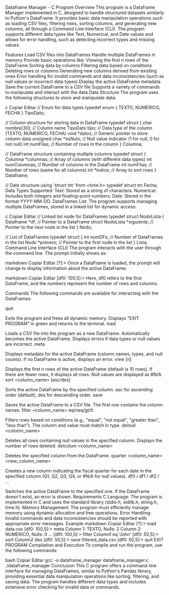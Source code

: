 Dataframe Manager - C Program
Overview
This program is a Dataframe Manager implemented in C, designed to handle structured datasets similarly to Python's DataFrame. It provides basic data manipulation operations such as loading CSV files, filtering rows, sorting columns, and generating new columns, all through a Command Line Interface (CLI). The program supports different data types like Text, Numerical, and Date values and allows for error handling, such as detecting incorrect types and missing values.

Features
Load CSV files into DataFrames
Handle multiple DataFrames in memory
Provide basic operations like:
Viewing the first n rows of the DataFrame
Sorting data by columns
Filtering data based on conditions
Deleting rows or columns
Generating new columns derived from existing ones
Error handling for invalid commands and data inconsistencies (such as null values or incorrect data types)
Display the active DataFrame metadata
Save the current DataFrame to a CSV file
Supports a variety of commands to manipulate and interact with the data
Data Structure
The program uses the following structures to store and manipulate data:

c
Copiar
Editar
// Enum for data types
typedef enum {
    TEXTO,
    NUMERICO,
    FECHA
} TipoDato;

// Column structure for storing data in DataFrame
typedef struct {
    char nombre[30];       // Column name
    TipoDato tipo;         // Data type of the column (TEXTO, NUMERICO, FECHA)
    void *datos;           // Generic pointer to store column data
    unsigned char *esNulo; // Null value indicator (1 for null, 0 for not null)
    int numFilas;          // Number of rows in the column
} Columna;

// DataFrame structure containing multiple columns
typedef struct {
    Columna *columnas;     // Array of columns (with different data types)
    int numColumnas;       // Number of columns in the DataFrame
    int numFilas;          // Number of rows (same for all columns)
    int *indice;           // Array to sort rows
} Dataframe;

// Date structure using 'struct tm' from <time.h>
typedef struct tm Fecha;
Data Types Supported:
Text: Stored as a string of characters.
Numerical: Includes both integers and floating-point numbers.
Date: Stored in the format YYYY-MM-DD.
DataFrames List:
The program supports managing multiple DataFrames, stored in a linked list for dynamic access:

c
Copiar
Editar
// Linked list node for DataFrames
typedef struct NodoLista {
    Dataframe *df;               // Pointer to a DataFrame
    struct NodoLista *siguiente; // Pointer to the next node in the list
} Nodo;

// List of DataFrames
typedef struct {
    int numDFs;     // Number of DataFrames in the list
    Nodo *primero;  // Pointer to the first node in the list
} Lista;
Command Line Interface (CLI)
The program interacts with the user through the command line. The prompt initially shows as:

markdown
Copiar
Editar
[?]:>
Once a DataFrame is loaded, the prompt will change to display information about the active DataFrame:

markdown
Copiar
Editar
[df0: 100,5]:>
Here, df0 refers to the first DataFrame, and the numbers represent the number of rows and columns.

Commands
The following commands are available for interacting with the DataFrames:

quit

Exits the program and frees all dynamic memory.
Displays "EXIT PROGRAM" in green and returns to the terminal.
load <filename>

Loads a CSV file into the program as a new DataFrame.
Automatically becomes the active DataFrame.
Displays errors if data types or null values are incorrect.
meta

Displays metadata for the active DataFrame (column names, types, and null counts).
If no DataFrame is active, displays an error.
view [n]

Displays the first n rows of the active DataFrame (default is 10 rows).
If there are fewer rows, it displays all rows.
Null values are displayed as #N/A.
sort <column_name> [asc/des]

Sorts the active DataFrame by the specified column.
asc for ascending order (default), des for descending order.
save <filename>

Saves the active DataFrame to a CSV file.
The first row contains the column names.
filter <column_name> eq/neq/gt/lt <value>

Filters rows based on conditions (e.g., "equal", "not equal", "greater than", "less than").
The column and value must match in type.
delnull <column_name>

Deletes all rows containing null values in the specified column.
Displays the number of rows deleted.
delcolum <column_name>

Deletes the specified column from the DataFrame.
quarter <column_name> <new_column_name>

Creates a new column indicating the fiscal quarter for each date in the specified column (Q1, Q2, Q3, Q4, or #N/A for null values).
df0 / df1 / df2 / ...

Switches the active DataFrame to the specified one.
If the DataFrame doesn't exist, an error is shown.
Requirements
C Language: The program is implemented in C and uses the standard library (stdio.h, stdlib.h, string.h, time.h).
Memory Management: The program must efficiently manage memory using dynamic allocation and free operations.
Error Handling: Invalid commands and data inconsistencies should be reported with appropriate error messages.
Example
markdown
Copiar
Editar
[?]:> load data.csv
[df0: 100,5]:> meta
Column 1: TEXTO, Nulls: 2
Column 2: NUMERICO, Nulls: 0
...
[df0: 100,5]:> filter Column1 eq 'John'
[df0: 50,5]:> sort Column2 des
[df0: 50,5]:> save filtered_data.csv
[df0: 50,5]:> quit
EXIT PROGRAM
Compilation and Execution
To compile and run the program, use the following commands:

bash
Copiar
Editar
gcc -o dataframe_manager dataframe_manager.c
./dataframe_manager
Conclusion
This C program offers a command-line interface for managing DataFrames, similar to Python's Pandas library, providing essential data manipulation operations like sorting, filtering, and saving data. The program handles different data types and includes extensive error checking for invalid data or commands.
